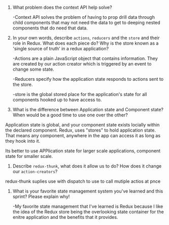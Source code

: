 1. What problem does the context API help solve?

     -Context API solves the problem of having to prop drill data through child components that may not need the data to get to deeping nested components that
     do need that data.

1. In your own words, describe `actions`, `reducers` and the `store` and their role in Redux. What does each piece do? Why is the store known as a 'single source of truth' in a redux application?

    -Actions are a plain JavaScript object that contains information. They are created by our action creator  which is triggered by an event to change some state.

    -Reducers specify how the application state responds to actions sent to the store.

    -store is the global stored place for the application's state for all components hooked up to have access to.


1. What is the difference between Application state and Component state? When would be a good time to use one over the other?

Application state is global, and your component state exists locially within the declared component. Redux, uses "stores" to hold application state. That means any component, anywhere in the app can access it as long as they hook into it.

Its better to use APPlication state for larger scale applications, component state for smaller scale.

1. Describe `redux-thunk`, what does it allow us to do? How does it change our `action-creators`?

redux-thunk suplies use with dispatch to use to call mutiple actios at pnce

1. What is your favorite state management system you've learned and this sprint? Please explain why!

    -My favorite state management that I've learned is Redux because I like the idea
    of the Redux store being the overlooking state container for the enitre application and the benefits that it provides.
